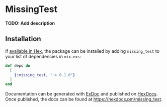 # MissingTest

**TODO: Add description**

## Installation

If [available in Hex](https://hex.pm/docs/publish), the package can be installed
by adding `missing_test` to your list of dependencies in `mix.exs`:

```elixir
def deps do
  [
    {:missing_test, "~> 0.1.0"}
  ]
end
```

Documentation can be generated with [ExDoc](https://github.com/elixir-lang/ex_doc)
and published on [HexDocs](https://hexdocs.pm). Once published, the docs can
be found at <https://hexdocs.pm/missing_test>.

